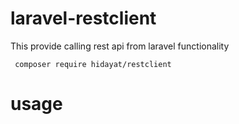 # laravel-restclient
This provide calling rest api from laravel functionality

<code> composer require hidayat/restclient </code>

# usage 



<code> </code>

